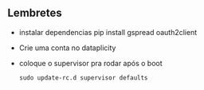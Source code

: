 ## Lembretes
- instalar dependencias 
pip install gspread oauth2client


- Crie uma conta no dataplicity

- coloque o supervisor pra rodar após o boot

  `sudo update-rc.d supervisor defaults`


